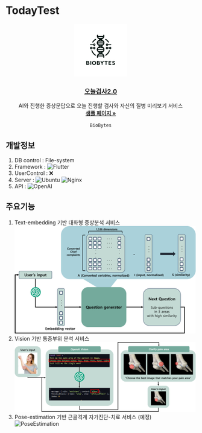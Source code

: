 # TodayTest

<div align="center">
  <a href="https://todaytest.org">
    <img src="./assets/logo.png" alt="Logo" height="140">
  <h3 align="center">오늘검사2.0</h3>
  </a>
  </a>
  <p align="center">
    AI와 진행한 증상문답으로 오늘 진행할 검사와 자신의 질병 미리보기 서비스
    <br />
    <a href="https://todaytest.org"><strong>샘플 페이지 »</strong></a>

    BioBytes
  </p>
</div>

## 개발정보
1) DB control : File-system
2) Framework : ![Flutter]
3) UserControl : :x:
4) Server : ![Ubuntu] ![Nginx]
5) API : ![OpenAI]

## 주요기능
1) Text-embedding 기반 대화형 증상분석 서비스
![Model](assets/thumbnail/model.png)
2) Vision 기반 통증부위 분석 서비스
![Vision](assets/thumbnail/vision.png)
3) Pose-estimation 기반 근골격계 자가진단-치료 서비스 (예정)
![PoseEstimation](assets/thumbnail/pose_estimation.png)


[Gmail]: https://img.shields.io/badge/Gmail-EA4335?logo=gmail&logoColor=fff&style=flat
[Tistory]: https://img.shields.io/badge/Tistory-000?logo=tistory&logoColor=fff&style=flat
[Node.js]: https://img.shields.io/badge/Node.js-393?logo=nodedotjs&logoColor=fff&style=flat
[Express.js]: https://img.shields.io/badge/Express-000?logo=express&logoColor=fff&style=flat
[Passport.js]: https://img.shields.io/badge/Passport-34E27A?logo=passport&logoColor=000&style=flat
[React]: https://img.shields.io/badge/React-61DAFB?logo=react&logoColor=000&style=flat
[Next.js]: https://img.shields.io/badge/Next.js-000?logo=nextdotjs&logoColor=fff&style=flat
[NextAuth]: https://img.shields.io/badge/NextAuth-000000?style=flat&logo=nextdotjs&logoColor=white
[Ubuntu]: https://img.shields.io/badge/Ubuntu-E95420?logo=ubuntu&logoColor=fff&style=flat
[Nginx]: https://img.shields.io/badge/NGINX-009639?logo=nginx&logoColor=fff&style=flat
[Lets encrypt]: https://img.shields.io/badge/Let's%20Encrypt-003A70?logo=letsencrypt&logoColor=fff&style=flat
[CPP]: https://img.shields.io/badge/C%2B%2B-00599C?logo=cplusplus&logoColor=fff&style=flat
[Python]: https://img.shields.io/badge/python-3670A0?style=flat&logo=python&logoColor=ffdd54
[Tensorflow]: https://img.shields.io/badge/TensorFlow-%23FF6F00.svg?style=flat&logo=TensorFlow&logoColor=white
[OpenAI]: https://img.shields.io/badge/OpenAI-412991?logo=openai&logoColor=fff&style=flat
[Clang]: https://img.shields.io/badge/C-A8B9CC?logo=c&logoColor=fff&style=flat
[Coffee]: https://www.buymeacoffee.com/assets/img/custom_images/orange_img.png
[CodeForces]: https://badges.joonhyung.xyz/codeforces/oculis.svg
[Solved.ac]: http://mazassumnida.wtf/api/mini/generate_badge?boj=oculis
[Flutter]: https://img.shields.io/badge/Flutter-02569B?logo=flutter&logoColor=fff&style=flat
